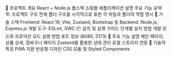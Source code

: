 🎯 프로젝트 개요
React + Node.js 풀스택 쇼핑몰 애플리케이션 설명
주요 기능 요약
🏗️ 프로젝트 구조
전체 폴더 구조를 시각적으로 표현
각 파일과 폴더의 역할 명시
🚀 기술 스택
Frontend: React 19, Vite, Zustand, Bootstrap 등
Backend: Node.js, Express.js
개발 도구: ESLint, SWC
📦 설치 및 실행 가이드
단계별 설치 방법
개발 모드와 프로덕션 모드 실행 방법
포트 정보 (8080, 5173)
📱 주요 기능 설명
메인 페이지, 상품 상세, 장바구니 페이지
Zustand를 활용한 상태 관리
로컬 스토리지 연동
🎨 기술적 특징
PWA 지원
반응형 디자인
CSS 모듈 및 Styled Components

